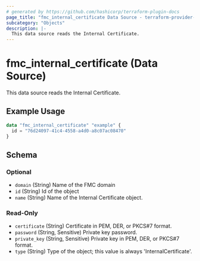 ```yaml
---
# generated by https://github.com/hashicorp/terraform-plugin-docs
page_title: "fmc_internal_certificate Data Source - terraform-provider-fmc"
subcategory: "Objects"
description: |-
  This data source reads the Internal Certificate.
---
```


# fmc_internal_certificate (Data Source)

This data source reads the Internal Certificate.

## Example Usage

```terraform
data "fmc_internal_certificate" "example" {
  id = "76d24097-41c4-4558-a4d0-a8c07ac08470"
}
```

<!-- schema generated by tfplugindocs -->
## Schema

### Optional

- `domain` (String) Name of the FMC domain
- `id` (String) Id of the object
- `name` (String) Name of the Internal Certificate object.

### Read-Only

- `certificate` (String) Certificate in PEM, DER, or PKCS#7 format.
- `password` (String, Sensitive) Private key password.
- `private_key` (String, Sensitive) Private key in PEM, DER, or PKCS#7 format.
- `type` (String) Type of the object; this value is always 'InternalCertificate'.
